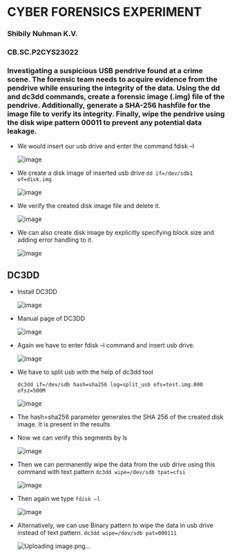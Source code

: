 # CYBER FORENSICS EXPERIMENT

### Shibily Nuhman K.V.
### CB.SC.P2CYS23022

### Investigating a suspicious USB pendrive found at a crime scene. The forensic team needs to acquire evidence from the pendrive while ensuring the integrity of the data. Using the dd and dc3dd commands, create a forensic image (.img) file of the pendrive. Additionally, generate a SHA-256 hashfile for the image file to verify its integrity. Finally, wipe the pendrive using the disk wipe pattern 00011 to prevent any potential data leakage.

* We would insert our usb drive and enter the command fdisk –l
  
  ![image](https://github.com/KVNuhman/Cyber-Forensics/assets/46161259/3ac725d1-0a34-49ff-8c95-a3cfff521819)
  
* We create a disk image of inserted usb drive
  `dd if=/dev/sdb1 of=disk.img`
  
  ![image](https://github.com/KVNuhman/Cyber-Forensics/assets/46161259/aa7dc9a9-b049-40a4-a371-481d6a58caa8)
  
* We verify the created disk image file and delete it.
  
  ![image](https://github.com/KVNuhman/Cyber-Forensics/assets/46161259/e9dd44f7-bcd5-401e-9638-55f201c1c77c)

* We can also create disk image by explicitly specifying block size and adding error handling to it.
  
  ![image](https://github.com/KVNuhman/Cyber-Forensics/assets/46161259/0eaa52c9-6338-407f-a553-6bdc380e8550)

## DC3DD

* Install DC3DD
  
  ![image](https://github.com/KVNuhman/Cyber-Forensics/assets/46161259/80649593-4295-4c01-93d9-8a0098790c3c)
  
* Manual page of DC3DD
  
  ![image](https://github.com/KVNuhman/Cyber-Forensics/assets/46161259/b2ab2759-f24d-4f80-906b-32c0857c4f74)
  
* Again we have to enter fdisk –l command and insert usb drive.
  
  ![image](https://github.com/KVNuhman/Cyber-Forensics/assets/46161259/3ac725d1-0a34-49ff-8c95-a3cfff521819)
  
* We have to split usb with the help of dc3dd tool
  
  `dc3dd if=/dev/sdb hash=sha256 log=split_usb ofs=test.img.000 ofsz=500M`
  
  ![image](https://github.com/KVNuhman/Cyber-Forensics/assets/46161259/fb425798-96ff-4d6b-a9a4-83b9f2bfd811)

* The hash=sha256 parameter generates the SHA 256 of the created disk image. It is present in the results
* Now we can verify this segments by ls
  
  ![image](https://github.com/KVNuhman/Cyber-Forensics/assets/46161259/d6927ff0-9688-4560-8b1e-4f2d2eadb056)
  
* Then we can permanently wipe the data from the usb drive using this command with text pattern
  `dc3dd wipe=/dev/sdb tpat=cfsi`
  
  ![image](https://github.com/KVNuhman/Cyber-Forensics/assets/46161259/4aa166c6-d055-4572-afe2-290d680107bf)

* Then again we type `fdisk –l`
  
  ![image](https://github.com/KVNuhman/Cyber-Forensics/assets/46161259/17831e75-8243-4bf8-80c3-d4443f509233)
  
* Alternatively, we can use Binary pattern to wipe the data in usb drive instead of text pattern.
  `dc3dd wipe=/dev/sdb pat=000111`

  ![Uploading image.png…]()
